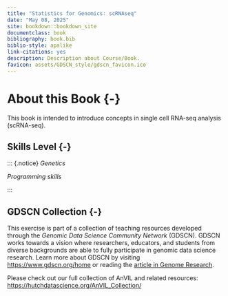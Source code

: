 ```yaml
---
title: "Statistics for Genomics: scRNAseq"
date: "May 08, 2025"
site: bookdown::bookdown_site
documentclass: book
bibliography: book.bib
biblio-style: apalike
link-citations: yes
description: Description about Course/Book.
favicon: assets/GDSCN_style/gdscn_favicon.ico
---
```


# About this Book {-}

This book is intended to introduce concepts in single cell RNA-seq analysis (scRNA-seq).

## Skills Level {-} 

::: {.notice}
_Genetics_
<!-- **Intermediate**: some genetics knowledge needed -->

_Programming skills_
<!-- **Beginner**: some programming experience helpful -->
:::

## GDSCN Collection {-}

This exercise is part of a collection of teaching resources developed through the *Genomic Data Science Community Network* (GDSCN). GDSCN works towards a vision where researchers, educators, and students from diverse backgrounds are able to fully participate in genomic data science research.  Learn more about GDSCN by visiting https://www.gdscn.org/home or reading the [article in Genome Research](https://doi.org/10.1101/gr.276496.121).

Please check out our full collection of AnVIL and related resources: https://hutchdatascience.org/AnVIL_Collection/
